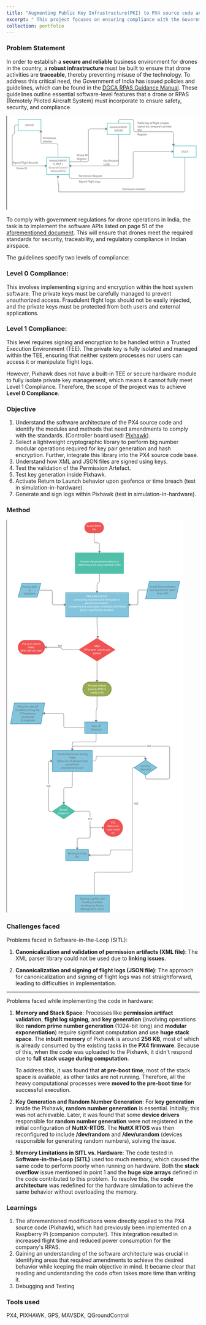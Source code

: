 ```yaml
---
title: "Augmenting Public Key Infrastructure(PKI) to PX4 source code and making it NPNT compliant( No Permission No Takeoff)"
excerpt: " This project focuses on ensuring compliance with the Government of India's regulations for drone operations by implementing software APIs for traceability, security, and operational safety. The goal is to achieve Level 0 Compliance for flight modules using Pixhawk, ensuring secure flight log signing and key management within the PX4 source code.<br/><img src='/images/npnt_2.png'>"
collection: portfolio
---
```

### Problem Statement
In order to establish a **secure and reliable** business environment for drones in the country, a **robust infrastructure** must be built to ensure that drone activities are **traceable**, thereby preventing misuse of the technology. To address this critical need, the Government of India has issued policies and guidelines, which can be found in the [DGCA RPAS Guidance Manual](https://patleman.github.io/files/DGCA_RPAS_Guidance_Manual.pdf). These guidelines outline essential software-level features that a drone or RPAS (Remotely Piloted Aircraft System) must incorporate to ensure safety, security, and compliance.

<img src='/images/npnt_2.png'>

To comply with government regulations for drone operations in India, the task is to implement the software APIs listed on page 51 of the [aforementioned document](https://patleman.github.io/files/DGCA_RPAS_Guidance_Manual.pdf). This will ensure that drones meet the required standards for security, traceability, and regulatory compliance in Indian airspace.

The guidelines specify two levels of compliance:

### Level 0 Compliance:
This involves implementing signing and encryption within the host system software. The private keys must be carefully managed to prevent unauthorized access. Fraudulent flight logs should not be easily injected, and the private keys must be protected from both users and external applications.

### Level 1 Compliance:
This level requires signing and encryption to be handled within a Trusted Execution Environment (TEE). The private key is fully isolated and managed within the TEE, ensuring that neither system processes nor users can access it or manipulate flight logs.

However, Pixhawk does not have a built-in TEE or secure hardware module to fully isolate private key management, which means it cannot fully meet Level 1 Compliance. Therefore, the scope of the project was to achieve **Level 0 Compliance**.



### Objective

1. Understand the software architecture of the PX4 source code and identify the modules and methods that need amendments to comply with the standards. (Controller board used: [Pixhawk](https://docs.px4.io/main/en/flight_controller/pixhawk-2.html)).
2. Select a lightweight cryptographic library to perform big number modular operations required for key pair generation and hash encryption. Further, integrate this library into the PX4 source code base.
3. Understand how XML and JSON files are signed using keys.
4. Test the validation of the Permission Artefact.
5. Test key generation inside Pixhawk.
6. Activate Return to Launch behavior upon geofence or time breach (test in simulation-in-hardware).
7. Generate and sign logs within Pixhawk (test in simulation-in-hardware).

   
### Method 
<img src='/images/chart_npnt.png'>

### Challenges faced
Problems faced in Software-in-the-Loop (SITL):

1) **Canonicalization and validation of permission artifacts (XML file)**: The XML parser library could not be used due to **linking issues**.
   
2) **Canonicalization and signing of flight logs (JSON file)**: The approach for canonicalization and signing of flight logs was not straightforward, leading to difficulties in implementation.

---

Problems faced while implementing the code in hardware:

1) **Memory and Stack Space**: 
    Processes like **permission artifact validation**, **flight log signing**, and **key generation** (involving operations like **random prime number generation** (1024-bit long) and **modular exponentiation**) require significant computation and use **huge stack space**. The **inbuilt memory** of Pixhawk is around **256 KB**, most of which is already consumed by the existing tasks in the **PX4 firmware**. Because of this, when the code was uploaded to the Pixhawk, it didn't respond due to **full stack usage during computation**. 
   
   To address this, it was found that **at pre-boot time**, most of the stack space is available, as other tasks are not running. Therefore, all the      heavy computational processes were **moved to the pre-boot time** for successful execution.

2) **Key Generation and Random Number Generation**: 
   For **key generation** inside the Pixhawk, **random number generation** is essential. Initially, this was not achievable. Later, it was found that some **device drivers** responsible for **random number generation** were not registered in the initial configuration of **NuttX-RTOS**. The **NuttX RTOS** was then reconfigured to include **/dev/random** and **/dev/urandom** (devices responsible for generating random numbers), solving the issue.

3) **Memory Limitations in SITL vs. Hardware**: 
   The code tested in **Software-in-the-Loop (SITL)** used too much memory, which caused the same code to perform poorly when running on hardware. Both the **stack overflow** issue mentioned in point 1 and the **huge size arrays** defined in the code contributed to this problem. To resolve this, the **code architecture** was redefined for the hardware simulation to achieve the same behavior without overloading the memory.

### Learnings

1. The aforementioned modifications were directly applied to the PX4 source code (Pixhawk), which had previously been implemented on a Raspberry Pi (companion computer). This integration resulted in increased flight time and reduced power consumption for the company's RPAS.
2. Gaining an understanding of the software architecture was crucial in identifying areas that required amendments to achieve the desired behavior while keeping the main objective in mind. It became clear that reading and understanding the code often takes more time than writing it.
3. Debugging and Testing

### Tools used
PX4, PIXHAWK, GPS, MAVSDK, QGroundControl





